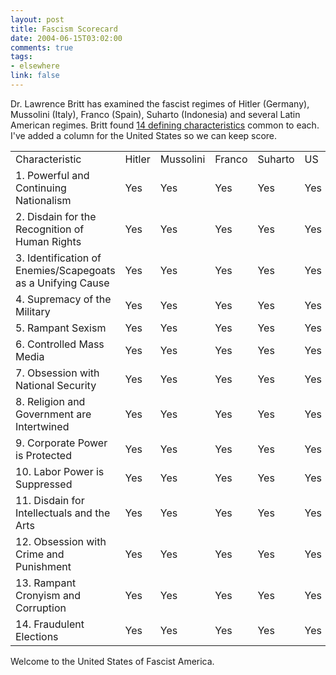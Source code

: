 ```yaml
--- 
layout: post
title: Fascism Scorecard
date: 2004-06-15T03:02:00
comments: true
tags:
- elsewhere
link: false
---
```

Dr. Lawrence Britt has examined the fascist regimes of  Hitler (Germany), Mussolini (Italy), Franco (Spain), Suharto (Indonesia)  and several Latin American regimes. Britt found <a href="http://www.rense.com/general37/char.htm" title="Fourteen Defining Characteristics of Fascism">14 defining characteristics</a> common to each. I've added a column for the United States so we can keep score.
<table>
<tr>
<td>Characteristic</td>
<td>Hitler</td>
<td>Mussolini</td>
<td>Franco</td>
<td>Suharto</td>
<td>US</td>
</tr>
<tr>
<td>1. Powerful and Continuing Nationalism</td>
<td>Yes</td>
<td>Yes</td>
<td>Yes</td>
<td>Yes</td>
<td>Yes</td>
</tr>
<tr>
<td>2. Disdain for the Recognition of Human Rights</td>
<td>Yes</td>
<td>Yes</td>
<td>Yes</td>
<td>Yes</td>
<td>Yes</td>
</tr>
<tr>
<td>3. Identification of Enemies/Scapegoats as a Unifying Cause</td>
<td>Yes</td>
<td>Yes</td>
<td>Yes</td>
<td>Yes</td>
<td>Yes</td>
</tr>
<tr>
<td>4. Supremacy of the Military</td>
<td>Yes</td>
<td>Yes</td>
<td>Yes</td>
<td>Yes</td>
<td>Yes</td>
</tr>
<tr>
<td>5. Rampant Sexism</td>
<td>Yes</td>
<td>Yes</td>
<td>Yes</td>
<td>Yes</td>
<td>Yes</td>
</tr>
<tr>
<td>6. Controlled Mass Media</td>
<td>Yes</td>
<td>Yes</td>
<td>Yes</td>
<td>Yes</td>
<td>Yes</td>
</tr>
<tr>
<td>7. Obsession with National Security</td>
<td>Yes</td>
<td>Yes</td>
<td>Yes</td>
<td>Yes</td>
<td>Yes</td>
</tr>
<tr>
<td>8. Religion and Government are Intertwined</td>
<td>Yes</td>
<td>Yes</td>
<td>Yes</td>
<td>Yes</td>
<td>Yes</td>
</tr>
<tr>
<td>9. Corporate Power is Protected</td>
<td>Yes</td>
<td>Yes</td>
<td>Yes</td>
<td>Yes</td>
<td>Yes</td>
</tr>
<tr>
<td>10. Labor Power is Suppressed</td>
<td>Yes</td>
<td>Yes</td>
<td>Yes</td>
<td>Yes</td>
<td>Yes</td>
</tr>
<tr>
<td>11. Disdain for Intellectuals and the Arts</td>
<td>Yes</td>
<td>Yes</td>
<td>Yes</td>
<td>Yes</td>
<td>Yes</td>
</tr>
<tr>
<td>12. Obsession with Crime and Punishment</td>
<td>Yes</td>
<td>Yes</td>
<td>Yes</td>
<td>Yes</td>
<td>Yes</td>
</tr>
<tr>
<td>13. Rampant Cronyism and Corruption</td>
<td>Yes</td>
<td>Yes</td>
<td>Yes</td>
<td>Yes</td>
<td>Yes</td>
</tr>
<tr>
<td>14. Fraudulent Elections</td>
<td>Yes</td>
<td>Yes</td>
<td>Yes</td>
<td>Yes</td>
<td>Yes</td>
</tr>
</table>
Welcome to the United States of Fascist America.
